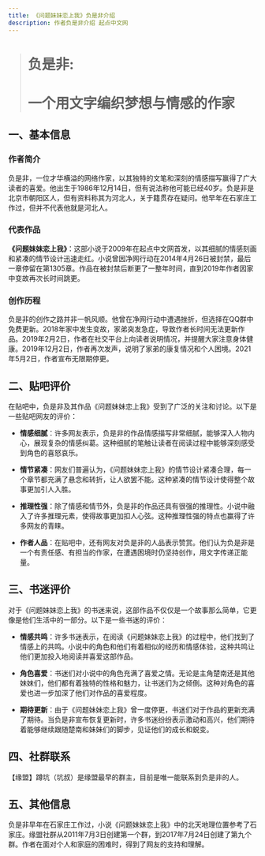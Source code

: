 ```yaml
---
title: 《问题妹妹恋上我》负是非介绍
description: 作者负是非介绍 起点中文网
---
```


> # 负是非:
> # 一个用文字编织梦想与情感的作家

## 一、基本信息

### 作者简介
负是非，一位才华横溢的网络作家，以其独特的文笔和深刻的情感描写赢得了广大读者的喜爱。他出生于1986年12月14日，但有说法称他可能已经40岁。负是非是北京市朝阳区人，但有资料称其为河北人，关于籍贯存在疑问。他早年在石家庄工作过，但并不代表他就是河北人。

### 代表作品
**《问题妹妹恋上我》**：这部小说于2009年在起点中文网首发，以其细腻的情感刻画和紧凑的情节设计迅速走红。小说曾因净网行动在2014年4月26日被封禁，最后一章停留在第1305章。作品在被封禁后断更了一整年时间，直到2019年作者因家中变故再次长时间跳更。

### 创作历程
负是非的创作之路并非一帆风顺。他曾在净网行动中遭遇挫折，但选择在QQ群中免费更新。2018年家中发生变故，家弟突发急症，导致作者长时间无法更新作品。2019年2月2日，作者在社交平台上向读者说明情况，并提醒大家注意身体健康。2019年12月2日，作者再次发声，说明了家弟的康复情况和个人困境。2021年5月2日，作者宣布无限期停更。

## 二、贴吧评价

在贴吧中，负是非及其作品《问题妹妹恋上我》受到了广泛的关注和讨论。以下是一些贴吧网友的评价：

- **情感细腻**：许多网友表示，负是非的作品情感描写非常细腻，能够深入人物内心，展现复杂的情感纠葛。这种细腻的笔触让读者在阅读过程中能够深刻感受到角色的喜怒哀乐。
  
- **情节紧凑**：网友们普遍认为，《问题妹妹恋上我》的情节设计紧凑合理，每一个章节都充满了悬念和转折，让人欲罢不能。这种紧凑的情节设计使得整个故事更加引人入胜。
  
- **推理性强**：除了情感和情节外，负是非的作品还具有很强的推理性。小说中融入了许多推理元素，使得故事更加扣人心弦。这种推理性强的特点也赢得了许多网友的青睐。

- **作者人品**：在贴吧中，还有网友对负是非的人品表示赞赏。他们认为负是非是一个有责任感、有担当的作家，在遭遇困境时仍坚持创作，用文字传递正能量。

## 三、书迷评价

对于《问题妹妹恋上我》的书迷来说，这部作品不仅仅是一个故事那么简单，它更像是他们生活中的一部分。以下是一些书迷的评价：

- **情感共鸣**：许多书迷表示，在阅读《问题妹妹恋上我》的过程中，他们找到了情感上的共鸣。小说中的角色和他们有着相似的经历和情感体验，这种共鸣让他们更加投入地阅读并喜爱这部作品。
  
- **角色喜爱**：书迷们对小说中的角色充满了喜爱之情。无论是主角楚南还是其他妹妹们，他们都有着独特的性格和魅力，让书迷们为之倾倒。这种对角色的喜爱也进一步加深了他们对作品的喜爱程度。
  
- **期待更新**：由于《问题妹妹恋上我》曾一度停更，书迷们对于作品的更新充满了期待。当负是非宣布恢复更新时，许多书迷纷纷表示激动和高兴，他们期待着能够继续跟随楚南和妹妹们的脚步，见证他们的成长和蜕变。

## 四、社群联系
【缘盟】蹲坑（坑叔）是缘盟最早的群主，目前是唯一能联系到负是非的人。

## 五、其他信息
负是非早年在石家庄工作过，小说《问题妹妹恋上我》中的北天地理位置参考了石家庄。缘盟社群从2011年7月3日创建第一个群，到2017年7月24日创建了第九个群。作者在面对个人和家庭的困难时，得到了网友的支持和理解。